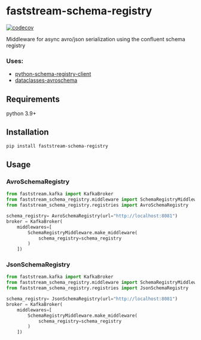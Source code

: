 # faststream-schema-registry
[![codecov](https://codecov.io/gh/mlovretovich/faststream-schema-registry/graph/badge.svg?token=NJNZZ3D35Y)](https://codecov.io/gh/mlovretovich/faststream-schema-registry)

Middleware for async avro/json serialization using the confluent schema registry
### Uses:
* [python-schema-registry-client](https://github.com/marcosschroh/python-schema-registry-client)
* [dataclasses-avroschema](https://github.com/marcosschroh/dataclasses-avroschema)

## Requirements
python 3.9+
## Installation
```bash
pip install faststream-schema-registry
```
## Usage
### AvroSchemaRegistry
```python
from faststream.kafka import KafkaBroker
from faststream_schema_registry.middleware import SchemaRegistryMiddleware
from faststream_schema_registry.registries import AvroSchemaRegistry

schema_registry= AvroSchemaRegistry(url="http://localhost:8081")
broker = KafkaBroker(
    middlewares=[
        SchemaRegistryMiddleware.make_middleware(
            schema_registry=schema_registry
        )
    ])
```

### JsonSchemaRegistry
```python
from faststream.kafka import KafkaBroker
from faststream_schema_registry.middleware import SchemaRegistryMiddleware
from faststream_schema_registry.registries import JsonSchemaRegistry

schema_registry= JsonSchemaRegistry(url="http://localhost:8081")
broker = KafkaBroker(
    middlewares=[
        SchemaRegistryMiddleware.make_middleware(
            schema_registry=schema_registry
        )
    ])

```
